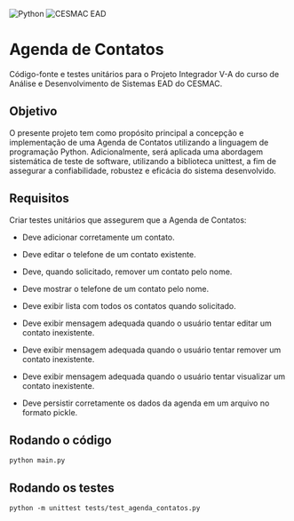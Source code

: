 ![Python](https://img.shields.io/badge/python-3670A0?style=for-the-badge&logo=python&logoColor=ffdd54) ![CESMAC EAD](https://res.cloudinary.com/dxylve8nt/image/upload/v1709508355/cesmac_ead_downloaded_logo_r7qz3z.jpg)

# Agenda de Contatos

Código-fonte e testes unitários para o Projeto Integrador V-A do curso de Análise e Desenvolvimento de Sistemas EAD do CESMAC.

## Objetivo

O presente projeto tem como propósito principal a concepção e implementação de uma Agenda de Contatos utilizando a linguagem de programação Python. Adicionalmente, será aplicada uma abordagem sistemática de teste de software, utilizando a biblioteca unittest, a fim de assegurar a confiabilidade, robustez e eficácia do sistema desenvolvido.

## Requisitos

Criar testes unitários que assegurem que a Agenda de Contatos:

- Deve adicionar corretamente um contato.

- Deve editar o telefone de um contato existente.

- Deve, quando solicitado, remover um contato pelo nome.

- Deve mostrar o telefone de um contato pelo nome.

- Deve exibir lista com todos os contatos quando solicitado.

- Deve exibir mensagem adequada quando o usuário tentar editar um contato inexistente.

- Deve exibir mensagem adequada quando o usuário tentar remover um contato inexistente.

- Deve exibir mensagem adequada quando o usuário tentar visualizar um contato inexistente.

- Deve persistir corretamente os dados da agenda em um arquivo no formato pickle.

## Rodando o código

```shell
python main.py
```

## Rodando os testes

```shell
python -m unittest tests/test_agenda_contatos.py
```
